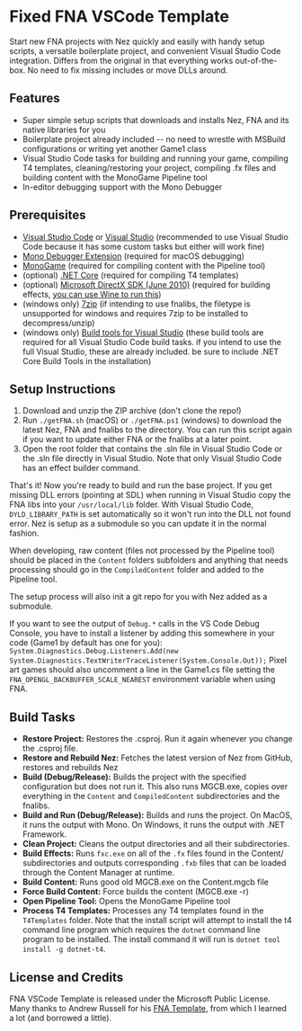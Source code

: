 # Fixed FNA VSCode Template
Start new FNA projects with Nez quickly and easily with handy setup scripts, a versatile boilerplate project, and convenient Visual Studio Code integration. Differs from the original in that everything works out-of-the-box. No need to fix missing includes or move DLLs around.


## Features ##
- Super simple setup scripts that downloads and installs Nez, FNA and its native libraries for you
- Boilerplate project already included -- no need to wrestle with MSBuild configurations or writing yet another Game1 class
- Visual Studio Code tasks for building and running your game, compiling T4 templates, cleaning/restoring your project, compiling .fx files and building content with the MonoGame Pipeline tool
- In-editor debugging support with the Mono Debugger


## Prerequisites ##
- [Visual Studio Code](https://code.visualstudio.com) or [Visual Studio](https://visualstudio.microsoft.com/) (recommended to use Visual Studio Code because it has some custom tasks but either will work fine)
- [Mono Debugger Extension](https://marketplace.visualstudio.com/items?itemName=ms-vscode.mono-debug) (required for macOS debugging)
- [MonoGame](http://www.monogame.net/downloads/) (required for compiling content with the Pipeline tool)
- (optional) [.NET Core](https://dotnet.microsoft.com/download) (required for compiling T4 templates)
- (optional) [Microsoft DirectX SDK (June 2010)](https://www.microsoft.com/en-us/download/details.aspx?id=6812) (required for building effects, [you can use Wine to run this](WINE_INSTALL.md))
- (windows only) [7zip](https://www.7-zip.org) (if intending to use fnalibs, the filetype is unsupported for windows and requires 7zip to be installed to decompress/unzip)
- (windows only) [Build tools for Visual Studio](https://visualstudio.microsoft.com/thank-you-downloading-visual-studio/?sku=BuildTools&rel=16) (these build tools are required for all Visual Studio Code build tasks. if you intend to use the full Visual Studio, these are already included. be sure to include .NET Core Build Tools in the installation)


## Setup Instructions ##
1. Download and unzip the ZIP archive (don't clone the repo!)
2. Run `./getFNA.sh` (macOS) or `./getFNA.ps1` (windows) to download the latest Nez, FNA and fnalibs to the directory. You can run this script again if you want to update either FNA or the fnalibs at a later point.
3. Open the root folder that contains the .sln file in Visual Studio Code or the .sln file directly in Visual Studio. Note that only Visual Studio Code has an effect builder command.

That's it! Now you're ready to build and run the base project. If you get missing DLL errors (pointing at SDL) when running in Visual Studio copy the FNA libs into your `/usr/local/lib` folder. With Visual Studio Code, `DYLD_LIBRARY_PATH` is set automatically so it won't run into the DLL not found error. Nez is setup as a submodule so you can update it in the normal fashion.

When developing, raw content (files not processed by the Pipeline tool) should be placed in the `Content` folders subfolders and anything that needs processing should go in the `CompiledContent` folder and added to the Pipeline tool.

The setup process will also init a git repo for you with Nez added as a submodule.

If you want to see the output of `Debug.*` calls in the VS Code Debug Console, you have to install a listener by adding this somewhere in your code (Game1 by default has one for you): `System.Diagnostics.Debug.Listeners.Add(new System.Diagnostics.TextWriterTraceListener(System.Console.Out));` Pixel art games should also uncomment a line in the Game1.cs file setting the `FNA_OPENGL_BACKBUFFER_SCALE_NEAREST` environment variable when using FNA.


## Build Tasks ##
- **Restore Project:** Restores the .csproj. Run it again whenever you change the .csproj file.
- **Restore and Rebuild Nez:** Fetches the latest version of Nez from GitHub, restores and rebuilds Nez
- **Build (Debug/Release):** Builds the project with the specified configuration but does not run it. This also runs MGCB.exe, copies over everything in the `Content` and `CompiledContent` subdirectories and the fnalibs.
- **Build and Run (Debug/Release):** Builds and runs the project. On MacOS, it runs the output with Mono. On Windows, it runs the output with .NET Framework.
- **Clean Project:** Cleans the output directories and all their subdirectories.
- **Build Effects:** Runs `fxc.exe` on all of the `.fx` files found in the Content/ subdirectories and outputs corresponding `.fxb` files that can be loaded through the Content Manager at runtime.
- **Build Content:** Runs good old MGCB.exe on the Content.mgcb file
- **Force Build Content:** Force builds the content (MGCB.exe -r)
- **Open Pipeline Tool:** Opens the MonoGame Pipeline tool
- **Process T4 Templates:** Processes any T4 templates found in the `T4Templates` folder. Note that the install script will attempt to install the t4 command line program which requires the `dotnet` command line program to be installed. The install command it will run is `dotnet tool install -g dotnet-t4`.


## License and Credits ##
FNA VSCode Template is released under the Microsoft Public License.
Many thanks to Andrew Russell for his [FNA Template](https://github.com/AndrewRussellNet/FNA-Template), from which I learned a lot (and borrowed a little).
